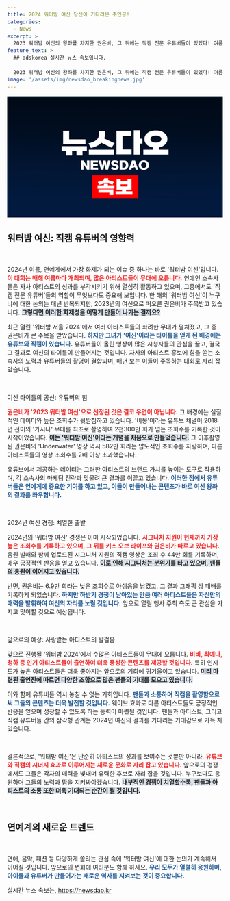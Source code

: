 ```yaml
---
title: 2024 워터밤 여신 당신이 기다려온 주인공!
categories:
  - News
excerpt: >
  2023 워터밤 여신의 왕좌를 차지한 권은비, 그 뒤에는 직캠 전문 유튜버들이 있었다! 여름마다 뜨거운 관심을 받는 워터밤, 2024년 여신의 주인공은 누가 될까? 클릭해서 이 화제의 결과를 확인해보세요!
feature_text: >
  ## adskorea 실시간 뉴스 속보입니다.

  2023 워터밤 여신의 왕좌를 차지한 권은비, 그 뒤에는 직캠 전문 유튜버들이 있었다! 여름마다 뜨거운 관심을 받는 워터밤, 2024년 여신의 주인공은 누가 될까? 클릭해서 이 화제의 결과를 확인해보세요!
image: '/assets/img/newsdao_breakingnews.jpg'
---
```


<p><img src="/assets/img/newsdao_breakingnews.jpg" alt="adskorea 속보" /></p>

<h2 data-ke-size="size26">워터밤 여신: 직캠 유튜버의 영향력</h2>

<p data-ke-size="size16">&nbsp;</p>

<p>2024년 여름, 연예계에서 가장 화제가 되는 이슈 중 하나는 바로 '워터밤 여신'입니다. <b><span style="color: #ee2323;">이 대회는 매해 여름마다 개최되며, 많은 아티스트들이 무대에 오릅니다.</span></b> 연예인 소속사들은 자사 아티스트의 성과를 부각시키기 위해 열심히 활동하고 있으며, 그중에서도 '직캠 전문 유튜버'들의 역할이 무엇보다도 중요해 보입니다. 한 해의 '워터밤 여신'이 누구냐에 대한 논의는 매년 반복되지만, 2023년의 여신으로 떠오른 권은비가 주목받고 있습니다. <b><span style="background-color: #21538527;">그렇다면 이러한 화제성을 어떻게 만들어 나가는 걸까요?</span></b></p>

<p>최근 열린 '워터밤 서울 2024'에서 여러 아티스트들의 화려한 무대가 펼쳐졌고, 그 중 권은비가 큰 주목을 받았습니다. <b><span style="color: #1a5490;">하지만 그녀가 '여신'이라는 타이틀을 얻게 된 배경에는 유튜브와 직캠이 있습니다.</span></b> 유튜버들이 올린 영상이 많은 시청자들의 관심을 끌고, 결국 그 결과로 여신의 타이틀이 만들어지는 것입니다. 자사의 아티스트 홍보에 힘을 쏟는 소속사의 노력과 유튜버들의 촬영이 결합되며, 매년 보는 이들이 주목하는 대회로 자리 잡았습니다.</p>

<p data-ke-size="size16">&nbsp;</p>

<p>여신 타이틀의 공신: 유튜버의 힘</p>

<p><b><span style="color: #ee2323;">권은비가 '2023 워터밤 여신'으로 선정된 것은 결코 우연이 아닙니다.</span></b> 그 배경에는 실질적인 데이터와 높은 조회수가 뒷받침하고 있습니다. '비몽'이라는 유튜브 채널이 2018년 선미의 '가시나' 무대를 최초로 촬영하여 2천300만 회가 넘는 조회수를 기록한 것이 시작이었습니다. <b><span style="background-color: #21538527;">이는 '워터밤 여신'이라는 개념을 처음으로 만들었습니다.</span></b> 그 이후촬영된 권은비의 'Underwater' 영상 역시 582만 회라는 압도적인 조회수를 자랑하며, 다른 아티스트들의 영상 조회수를 2배 이상 초과했습니다. </p>

<p>유튜브에서 제공하는 데이터는 그러한 아티스트의 브랜드 가치를 높이는 도구로 작용하며, 각 소속사의 마케팅 전략과 맞물려 큰 결과를 이끌고 있습니다. <b><span style="color: #1a5490;">이러한 점에서 유튜버들은 연예계에 중요한 기여를 하고 있고, 이들이 만들어내는 콘텐츠가 바로 여신 왕좌의 결과를 좌우합니다.</span></b></p>

<p data-ke-size="size16">&nbsp;</p>

<p>2024년 여신 경쟁: 치열한 출발</p>

<p>2024년의 '워터밤 여신' 경쟁은 이미 시작되었습니다. <b><span style="color: #ee2323;">시그니처 지원이 현재까지 가장 높은 조회수를 기록하고 있으며, 그 뒤를 키스 오브 라이프와 권은비가 따르고 있습니다.</span></b> 음원 발매와 함께 업로드된 시그니처 지원의 직캠 영상은 조회 수 44만 회를 기록하며, 매우 긍정적인 반응을 얻고 있습니다. <b><span style="background-color: #21538527;">이로 인해 시그니처는 분위기를 타고 있으며, 팬들의 응원이 이어지고 있습니다.</span></b> </p>

<p>반면, 권은비는 6.9만 회라는 낮은 조회수로 아쉬움을 남겼고, 그 결과 그래픽 상 패배를 기록하게 되었습니다. <b><span style="color: #1a5490;">하지만 하반기 경쟁이 남아있는 만큼 여러 아티스트들은 자신만의 매력을 발휘하여 여신의 자리를 노릴 것입니다.</span></b> 앞으로 열릴 행사 주최 측도 큰 관심을 가지고 맞이할 것으로 예상됩니다.</p>

<p data-ke-size="size16">&nbsp;</p>

<p>앞으로의 예상: 사랑받는 아티스트의 발걸음</p>

<p>앞으로 진행될 '워터밤 2024'에서 수많은 아티스트들이 무대에 오릅니다. <b><span style="color: #ee2323;">비비, 최예나, 청하 등 인기 아티스트들이 출연하여 더욱 풍성한 콘텐츠를 제공할 것입니다.</span></b> 특히 인지도가 높은 아티스트들은 더욱 좋아지는 앞으로의 기회에 귀기울이고 있습니다. <b><span style="background-color: #21538527;">미리 마련된 출연진에 따르면 다양한 조합으로 많은 팬들의 기대를 모으고 있습니다.</span></b></p>

<p>이와 함께 유튜버들 역시 놓칠 수 없는 기회입니다. <b><span style="color: #1a5490;">팬들과 소통하며 직캠을 촬영함으로써 그들의 콘텐츠는 더욱 발전할 것입니다.</span></b> 웨이브 효과로 다른 아티스트들도 긍정적인 반응을 얻으며 성장할 수 있도록 하는 동력이 마련될 것입니다. 팬들과 아티스트, 그리고 직캠 유튜버들 간의 삼각형 관계는 2024년 여신의 결과를 기다리는 기대감으로 가득 차 있습니다.</p>

<p data-ke-size="size16">&nbsp;</p>

<p>결론적으로, '워터밤 여신'은 단순히 아티스트의 성과를 보여주는 것뿐만 아니라, <b><span style="color: #ee2323;">유튜브와 직캠의 시너지 효과로 이루어지는 새로운 문화로 자리 잡고 있습니다.</span></b> 앞으로의 경쟁에서도 그들은 각자의 매력을 빛내며 유력한 후보로 자리 잡을 것입니다. 누구보다도 응원하며 그들의 노력과 땀을 지켜봐야겠습니다. <b><span style="background-color: #21538527;">내부적인 경쟁이 치열할수록, 팬들과 아티스트의 소통 또한 더욱 기대되는 순간이 될 것입니다.</span></b> </p>

<p data-ke-size="size16">&nbsp;</p>

<h2 data-ke-size="size26">연예계의 새로운 트렌드</h2>

<p data-ke-size="size16">&nbsp;</p>

<p>연애, 음악, 패션 등 다양하게 쏠리는 관심 속에 '워터밤 여신'에 대한 논의가 계속해서 이어질 것입니다. 앞으로의 변화에 여러분도 함께 하세요. <b><span style="color: #1a5490;">우리 모두가 열렬히 응원하며, 아이돌과 유튜버가 만들어가는 새로운 역사를 지켜보는 것이 중요합니다.</span></b></p>
실시간 뉴스 속보는, <a href="https://newsdao.kr" rel="dofollow">https://newsdao.kr</a>


